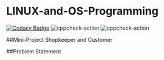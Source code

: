 # LINUX-and-OS-Programming

[![Codacy Badge](https://api.codacy.com/project/badge/Grade/7a73feada6e2427d8ce278d4645c0eb9)](https://app.codacy.com/manual/99002581/LINUX-and-OS-Programming?utm_source=github.com&utm_medium=referral&utm_content=99002581/LINUX-and-OS-Programming&utm_campaign=Badge_Grade_Settings)
![cppcheck-action](https://github.com/99002581/LINUX-and-OS-Programming/workflows/cppcheck-action/badge.svg?branch=master)
![cppcheck-action](https://github.com/99002581/LINUX-and-OS-Programming/workflows/cppcheck-action/badge.svg?branch=master)

##Mini-Project
Shopkeeper and Customer

##Problem Statement

